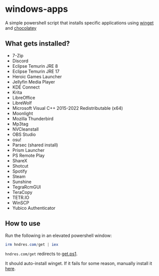 # windows-apps

A simple powershell script that installs specific applications using [winget](https://github.com/microsoft/winget-cli) and [chocolatey](https://github.com/chocolatey/choco)

## What gets installed?

* 7-Zip
* Discord
* Eclipse Temurin JRE 8
* Eclipse Temurin JRE 17
* Heroic Games Launcher
* Jellyfin Media Player
* KDE Connect
* Krita
* LibreOffice
* LibreWolf
* Microsoft Visual C++ 2015-2022 Redistributable (x64)
* Moonlight
* Mozilla Thunderbird
* Mp3tag
* NVCleanstall
* OBS Studio
* osu!
* Parsec (shared install)
* Prism Launcher
* PS Remote Play
* ShareX
* Shotcut
* Spotify
* Steam
* Sunshine
* TegraRcmGUI
* TeraCopy
* TETR.IO
* WinSCP
* Yubico Authenticator

## How to use

Run the following in an elevated powershell window:

```powershell
irm hndres.com/get | iex
```

`hndres.com/get` redirects to [get.ps1](https://github.com/andresda25/windows-apps/blob/main/get.ps1).

It should auto-install winget. If it fails for some reason, manually install it [here](https://apps.microsoft.com/detail/app-installer/9NBLGGH4NNS1).



